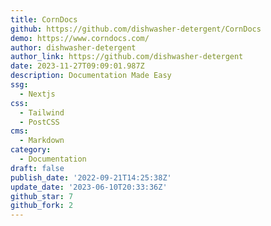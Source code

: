 ```yaml
---
title: CornDocs
github: https://github.com/dishwasher-detergent/CornDocs
demo: https://www.corndocs.com/
author: dishwasher-detergent
author_link: https://github.com/dishwasher-detergent
date: 2023-11-27T09:09:01.987Z
description: Documentation Made Easy
ssg:
  - Nextjs
css:
  - Tailwind
  - PostCSS
cms:
  - Markdown
category:
  - Documentation
draft: false
publish_date: '2022-09-21T14:25:38Z'
update_date: '2023-06-10T20:33:36Z'
github_star: 7
github_fork: 2
---
```

